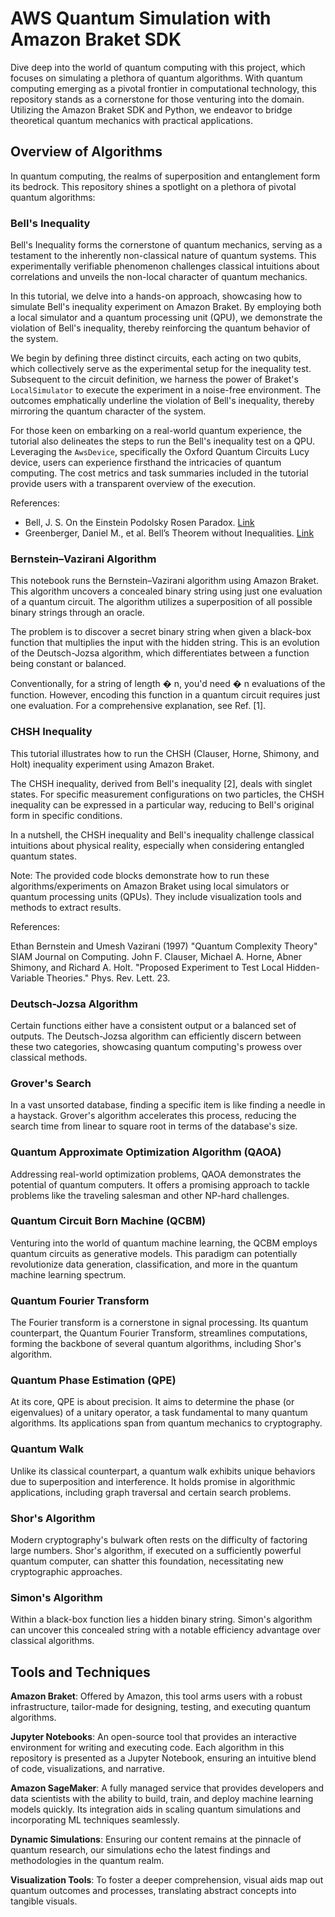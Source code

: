 # AWS Quantum Simulation with Amazon Braket SDK

Dive deep into the world of quantum computing with this project, which focuses on simulating a plethora of quantum algorithms. With quantum computing emerging as a pivotal frontier in computational technology, this repository stands as a cornerstone for those venturing into the domain. Utilizing the Amazon Braket SDK and Python, we endeavor to bridge theoretical quantum mechanics with practical applications.

## Overview of Algorithms

In quantum computing, the realms of superposition and entanglement form its bedrock. This repository shines a spotlight on a plethora of pivotal quantum algorithms:

### Bell's Inequality

Bell's Inequality forms the cornerstone of quantum mechanics, serving as a testament to the inherently non-classical nature of quantum systems. This experimentally verifiable phenomenon challenges classical intuitions about correlations and unveils the non-local character of quantum mechanics.

In this tutorial, we delve into a hands-on approach, showcasing how to simulate Bell's inequality experiment on Amazon Braket. By employing both a local simulator and a quantum processing unit (QPU), we demonstrate the violation of Bell's inequality, thereby reinforcing the quantum behavior of the system.

We begin by defining three distinct circuits, each acting on two qubits, which collectively serve as the experimental setup for the inequality test. Subsequent to the circuit definition, we harness the power of Braket's `LocalSimulator` to execute the experiment in a noise-free environment. The outcomes emphatically underline the violation of Bell's inequality, thereby mirroring the quantum character of the system.

For those keen on embarking on a real-world quantum experience, the tutorial also delineates the steps to run the Bell's inequality test on a QPU. Leveraging the `AwsDevice`, specifically the Oxford Quantum Circuits Lucy device, users can experience firsthand the intricacies of quantum computing. The cost metrics and task summaries included in the tutorial provide users with a transparent overview of the execution.

References:
- Bell, J. S. On the Einstein Podolsky Rosen Paradox. [Link](https://doi.org/10.1103/PhysicsPhysiqueFizika.1.195)
- Greenberger, Daniel M., et al. Bell’s Theorem without Inequalities. [Link](https://doi.org/10.1119/1.16243)


### Bernstein–Vazirani Algorithm

This notebook runs the Bernstein–Vazirani algorithm using Amazon Braket. This algorithm uncovers a concealed binary string using just one evaluation of a quantum circuit. The algorithm utilizes a superposition of all possible binary strings through an oracle.

The problem is to discover a secret binary string when given a black-box function that multiplies the input with the hidden string. This is an evolution of the Deutsch-Jozsa algorithm, which differentiates between a function being constant or balanced.

Conventionally, for a string of length 
�
n, you'd need 
�
n evaluations of the function. However, encoding this function in a quantum circuit requires just one evaluation. For a comprehensive explanation, see Ref. [1].


### CHSH Inequality

This tutorial illustrates how to run the CHSH (Clauser, Horne, Shimony, and Holt) inequality experiment using Amazon Braket.

The CHSH inequality, derived from Bell's inequality [2], deals with singlet states. For specific measurement configurations on two particles, the CHSH inequality can be expressed in a particular way, reducing to Bell's original form in specific conditions.

In a nutshell, the CHSH inequality and Bell's inequality challenge classical intuitions about physical reality, especially when considering entangled quantum states.

Note: The provided code blocks demonstrate how to run these algorithms/experiments on Amazon Braket using local simulators or quantum processing units (QPUs). They include visualization tools and methods to extract results.

References:

Ethan Bernstein and Umesh Vazirani (1997) "Quantum Complexity Theory" SIAM Journal on Computing.
John F. Clauser, Michael A. Horne, Abner Shimony, and Richard A. Holt. "Proposed Experiment to Test Local Hidden-Variable Theories." Phys. Rev. Lett. 23.

### Deutsch-Jozsa Algorithm
Certain functions either have a consistent output or a balanced set of outputs. The Deutsch-Jozsa algorithm can efficiently discern between these two categories, showcasing quantum computing's prowess over classical methods.


### Grover's Search
In a vast unsorted database, finding a specific item is like finding a needle in a haystack. Grover's algorithm accelerates this process, reducing the search time from linear to square root in terms of the database's size.


### Quantum Approximate Optimization Algorithm (QAOA)
Addressing real-world optimization problems, QAOA demonstrates the potential of quantum computers. It offers a promising approach to tackle problems like the traveling salesman and other NP-hard challenges.


### Quantum Circuit Born Machine (QCBM)
Venturing into the world of quantum machine learning, the QCBM employs quantum circuits as generative models. This paradigm can potentially revolutionize data generation, classification, and more in the quantum machine learning spectrum.

### Quantum Fourier Transform
The Fourier transform is a cornerstone in signal processing. Its quantum counterpart, the Quantum Fourier Transform, streamlines computations, forming the backbone of several quantum algorithms, including Shor's algorithm.


### Quantum Phase Estimation (QPE)
At its core, QPE is about precision. It aims to determine the phase (or eigenvalues) of a unitary operator, a task fundamental to many quantum algorithms. Its applications span from quantum mechanics to cryptography.


### Quantum Walk
Unlike its classical counterpart, a quantum walk exhibits unique behaviors due to superposition and interference. It holds promise in algorithmic applications, including graph traversal and certain search problems.


### Shor's Algorithm
Modern cryptography's bulwark often rests on the difficulty of factoring large numbers. Shor's algorithm, if executed on a sufficiently powerful quantum computer, can shatter this foundation, necessitating new cryptographic approaches.


### Simon's Algorithm
Within a black-box function lies a hidden binary string. Simon's algorithm can uncover this concealed string with a notable efficiency advantage over classical algorithms.


## Tools and Techniques

**Amazon Braket**: Offered by Amazon, this tool arms users with a robust infrastructure, tailor-made for designing, testing, and executing quantum algorithms.

**Jupyter Notebooks**: An open-source tool that provides an interactive environment for writing and executing code. Each algorithm in this repository is presented as a Jupyter Notebook, ensuring an intuitive blend of code, visualizations, and narrative.

**Amazon SageMaker**: A fully managed service that provides developers and data scientists with the ability to build, train, and deploy machine learning models quickly. Its integration aids in scaling quantum simulations and incorporating ML techniques seamlessly.

**Dynamic Simulations**: Ensuring our content remains at the pinnacle of quantum research, our simulations echo the latest findings and methodologies in the quantum realm.

**Visualization Tools**: To foster a deeper comprehension, visual aids map out quantum outcomes and processes, translating abstract concepts into tangible visuals.
